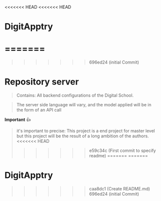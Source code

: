 <<<<<<< HEAD
<<<<<<< HEAD
# DigitApptry
=======
=======
>>>>>>> 696ed24 (initial Commit)
# Repository server

>Contains:
All backend configurations of the Digital School.

>The server side language will vary, and the model applied will be in the form of an API call 

**Important** 👍

>it's important to precise: 
This project is a end project for master level but this project will be the result of a long ambition of the authors.
<<<<<<< HEAD
>>>>>>> e59c34c (First commit to specify readme)
=======
=======
# DigitApptry
>>>>>>> caa8dc1 (Create README.md)
>>>>>>> 696ed24 (initial Commit)
